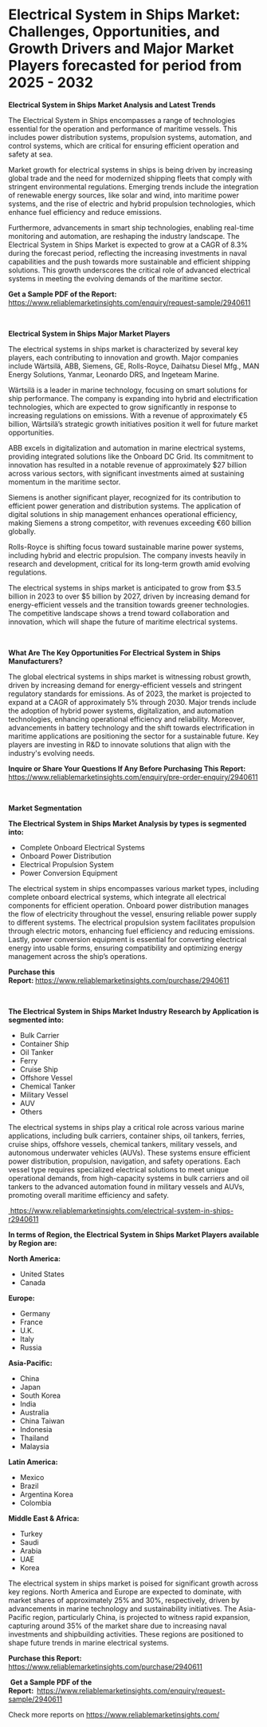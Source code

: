 <p><h1>Electrical System in Ships Market: Challenges, Opportunities, and Growth Drivers and Major Market Players forecasted for period from 2025 - 2032</h1></p><p><strong>Electrical System in Ships Market Analysis and Latest Trends</strong></p>
<p><p>The Electrical System in Ships encompasses a range of technologies essential for the operation and performance of maritime vessels. This includes power distribution systems, propulsion systems, automation, and control systems, which are critical for ensuring efficient operation and safety at sea. </p><p>Market growth for electrical systems in ships is being driven by increasing global trade and the need for modernized shipping fleets that comply with stringent environmental regulations. Emerging trends include the integration of renewable energy sources, like solar and wind, into maritime power systems, and the rise of electric and hybrid propulsion technologies, which enhance fuel efficiency and reduce emissions.</p><p>Furthermore, advancements in smart ship technologies, enabling real-time monitoring and automation, are reshaping the industry landscape. The Electrical System in Ships Market is expected to grow at a CAGR of 8.3% during the forecast period, reflecting the increasing investments in naval capabilities and the push towards more sustainable and efficient shipping solutions. This growth underscores the critical role of advanced electrical systems in meeting the evolving demands of the maritime sector.</p></p>
<p><strong>Get a Sample PDF of the Report:&nbsp;</strong> <a href="https://www.reliablemarketinsights.com/enquiry/request-sample/2940611?utm_campaign=1894&utm_medium=2&utm_source=Github&utm_content=ia&utm_term=15032025&utm_id=electrical-system-in-ships">https://www.reliablemarketinsights.com/enquiry/request-sample/2940611</a></p>
<p>&nbsp;</p>
<p><strong>Electrical System in Ships Major Market Players</strong></p>
<p><p>The electrical systems in ships market is characterized by several key players, each contributing to innovation and growth. Major companies include Wärtsilä, ABB, Siemens, GE, Rolls-Royce, Daihatsu Diesel Mfg., MAN Energy Solutions, Yanmar, Leonardo DRS, and Ingeteam Marine.</p><p>Wärtsilä is a leader in marine technology, focusing on smart solutions for ship performance. The company is expanding into hybrid and electrification technologies, which are expected to grow significantly in response to increasing regulations on emissions. With a revenue of approximately €5 billion, Wärtsilä’s strategic growth initiatives position it well for future market opportunities.</p><p>ABB excels in digitalization and automation in marine electrical systems, providing integrated solutions like the Onboard DC Grid. Its commitment to innovation has resulted in a notable revenue of approximately $27 billion across various sectors, with significant investments aimed at sustaining momentum in the maritime sector.</p><p>Siemens is another significant player, recognized for its contribution to efficient power generation and distribution systems. The application of digital solutions in ship management enhances operational efficiency, making Siemens a strong competitor, with revenues exceeding €60 billion globally.</p><p>Rolls-Royce is shifting focus toward sustainable marine power systems, including hybrid and electric propulsion. The company invests heavily in research and development, critical for its long-term growth amid evolving regulations. </p><p>The electrical systems in ships market is anticipated to grow from $3.5 billion in 2023 to over $5 billion by 2027, driven by increasing demand for energy-efficient vessels and the transition towards greener technologies. The competitive landscape shows a trend toward collaboration and innovation, which will shape the future of maritime electrical systems.</p></p>
<p>&nbsp;</p>
<p><strong>What Are The Key Opportunities For Electrical System in Ships Manufacturers?</strong></p>
<p><p>The global electrical systems in ships market is witnessing robust growth, driven by increasing demand for energy-efficient vessels and stringent regulatory standards for emissions. As of 2023, the market is projected to expand at a CAGR of approximately 5% through 2030. Major trends include the adoption of hybrid power systems, digitalization, and automation technologies, enhancing operational efficiency and reliability. Moreover, advancements in battery technology and the shift towards electrification in maritime applications are positioning the sector for a sustainable future. Key players are investing in R&D to innovate solutions that align with the industry's evolving needs.</p></p>
<p><strong>Inquire or Share Your Questions If Any Before Purchasing This Report:</strong> <a href="https://www.reliablemarketinsights.com/enquiry/pre-order-enquiry/2940611?utm_campaign=1894&utm_medium=2&utm_source=Github&utm_content=ia&utm_term=15032025&utm_id=electrical-system-in-ships">https://www.reliablemarketinsights.com/enquiry/pre-order-enquiry/2940611</a></p>
<p>&nbsp;</p>
<p><strong>Market Segmentation</strong></p>
<p><strong>The Electrical System in Ships Market Analysis by types is segmented into:</strong></p>
<p><ul><li>Complete Onboard Electrical Systems</li><li>Onboard Power Distribution</li><li>Electrical Propulsion System</li><li>Power Conversion Equipment</li></ul></p>
<p><p>The electrical system in ships encompasses various market types, including complete onboard electrical systems, which integrate all electrical components for efficient operation. Onboard power distribution manages the flow of electricity throughout the vessel, ensuring reliable power supply to different systems. The electrical propulsion system facilitates propulsion through electric motors, enhancing fuel efficiency and reducing emissions. Lastly, power conversion equipment is essential for converting electrical energy into usable forms, ensuring compatibility and optimizing energy management across the ship’s operations.</p></p>
<p><strong>Purchase this Report:&nbsp;</strong><a href="https://www.reliablemarketinsights.com/purchase/2940611?utm_campaign=1894&utm_medium=2&utm_source=Github&utm_content=ia&utm_term=15032025&utm_id=electrical-system-in-ships">https://www.reliablemarketinsights.com/purchase/2940611</a></p>
<p>&nbsp;</p>
<p><strong>The Electrical System in Ships Market Industry Research by Application is segmented into:</strong></p>
<p><ul><li>Bulk Carrier</li><li>Container Ship</li><li>Oil Tanker</li><li>Ferry</li><li>Cruise Ship</li><li>Offshore Vessel</li><li>Chemical Tanker</li><li>Military Vessel</li><li>AUV</li><li>Others</li></ul></p>
<p><p>The electrical systems in ships play a critical role across various marine applications, including bulk carriers, container ships, oil tankers, ferries, cruise ships, offshore vessels, chemical tankers, military vessels, and autonomous underwater vehicles (AUVs). These systems ensure efficient power distribution, propulsion, navigation, and safety operations. Each vessel type requires specialized electrical solutions to meet unique operational demands, from high-capacity systems in bulk carriers and oil tankers to the advanced automation found in military vessels and AUVs, promoting overall maritime efficiency and safety.</p></p>
<p><a href="https://www.reliablemarketinsights.com/electrical-system-in-ships-r2940611?utm_campaign=1894&utm_medium=2&utm_source=Github&utm_content=ia&utm_term=15032025&utm_id=electrical-system-in-ships">&nbsp;https://www.reliablemarketinsights.com/electrical-system-in-ships-r2940611</a></p>
<p><strong>In terms of Region, the Electrical System in Ships Market Players available by Region are:</strong></p>
<p>
    <p> <strong> North America: </strong>
        <ul>
            <li>United States</li>
            <li>Canada</li>
        </ul>
        </p> 
    <p> <strong> Europe: </strong>
        <ul>
            <li>Germany</li>
            <li>France</li>
            <li>U.K.</li>
            <li>Italy</li>
            <li>Russia</li>
        </ul>
        </p> 
    <p> <strong> Asia-Pacific: </strong>
        <ul>
            <li>China</li>
            <li>Japan</li>
            <li>South Korea</li>
            <li>India</li>
            <li>Australia</li>
            <li>China Taiwan</li>
            <li>Indonesia</li>
            <li>Thailand</li>
            <li>Malaysia</li>
        </ul>
        </p> 
    <p> <strong> Latin America: </strong>
        <ul>
            <li>Mexico</li>
            <li>Brazil</li>
            <li>Argentina Korea</li>
            <li>Colombia</li>
        </ul>
        </p> 
    <p> <strong> Middle East & Africa: </strong>
        <ul>
            <li>Turkey</li>
            <li>Saudi</li>
            <li>Arabia</li>
            <li>UAE</li>
            <li>Korea</li>
        </ul>
    </p>
    </p>
<p><p>The electrical system in ships market is poised for significant growth across key regions. North America and Europe are expected to dominate, with market shares of approximately 25% and 30%, respectively, driven by advancements in marine technology and sustainability initiatives. The Asia-Pacific region, particularly China, is projected to witness rapid expansion, capturing around 35% of the market share due to increasing naval investments and shipbuilding activities. These regions are positioned to shape future trends in marine electrical systems.</p></p>
<p><strong>Purchase this Report: </strong><a href="https://www.reliablemarketinsights.com/purchase/2940611?utm_campaign=1894&utm_medium=2&utm_source=Github&utm_content=ia&utm_term=15032025&utm_id=electrical-system-in-ships">https://www.reliablemarketinsights.com/purchase/2940611</a></p>
<p>&nbsp;<strong>Get a Sample PDF of the Report:&nbsp;&nbsp;</strong><a href="https://www.reliablemarketinsights.com/enquiry/request-sample/2940611?utm_campaign=1894&utm_medium=2&utm_source=Github&utm_content=ia&utm_term=15032025&utm_id=electrical-system-in-ships">https://www.reliablemarketinsights.com/enquiry/request-sample/2940611</a></p>
<p><strong></strong></p>
<p>Check more reports on <a href="https://www.reliablemarketinsights.com/?utm_campaign=1894&utm_medium=2&utm_source=Github&utm_content=ia&utm_term=15032025&utm_id=electrical-system-in-ships">https://www.reliablemarketinsights.com/</a></p>